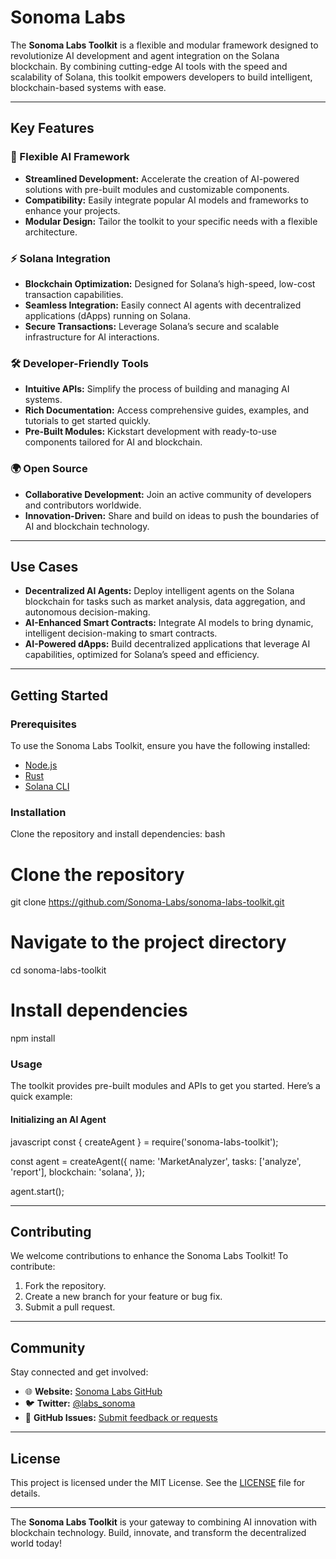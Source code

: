 # Sonoma Labs

The **Sonoma Labs Toolkit** is a flexible and modular framework designed to revolutionize AI development and agent integration on the Solana blockchain. By combining cutting-edge AI tools with the speed and scalability of Solana, this toolkit empowers developers to build intelligent, blockchain-based systems with ease.

---

## Key Features

### 🚀 Flexible AI Framework
- **Streamlined Development:** Accelerate the creation of AI-powered solutions with pre-built modules and customizable components.
- **Compatibility:** Easily integrate popular AI models and frameworks to enhance your projects.
- **Modular Design:** Tailor the toolkit to your specific needs with a flexible architecture.

### ⚡ Solana Integration
- **Blockchain Optimization:** Designed for Solana’s high-speed, low-cost transaction capabilities.
- **Seamless Integration:** Easily connect AI agents with decentralized applications (dApps) running on Solana.
- **Secure Transactions:** Leverage Solana’s secure and scalable infrastructure for AI interactions.

### 🛠️ Developer-Friendly Tools
- **Intuitive APIs:** Simplify the process of building and managing AI systems.
- **Rich Documentation:** Access comprehensive guides, examples, and tutorials to get started quickly.
- **Pre-Built Modules:** Kickstart development with ready-to-use components tailored for AI and blockchain.

### 🌍 Open Source
- **Collaborative Development:** Join an active community of developers and contributors worldwide.
- **Innovation-Driven:** Share and build on ideas to push the boundaries of AI and blockchain technology.

---

## Use Cases

- **Decentralized AI Agents:** Deploy intelligent agents on the Solana blockchain for tasks such as market analysis, data aggregation, and autonomous decision-making.
- **AI-Enhanced Smart Contracts:** Integrate AI models to bring dynamic, intelligent decision-making to smart contracts.
- **AI-Powered dApps:** Build decentralized applications that leverage AI capabilities, optimized for Solana’s speed and efficiency.

---

## Getting Started

### Prerequisites
To use the Sonoma Labs Toolkit, ensure you have the following installed:
- [Node.js](https://nodejs.org/)
- [Rust](https://www.rust-lang.org/)
- [Solana CLI](https://docs.solana.com/cli/install-solana-cli-tools)

### Installation
Clone the repository and install dependencies:
bash
# Clone the repository
git clone https://github.com/Sonoma-Labs/sonoma-labs-toolkit.git

# Navigate to the project directory
cd sonoma-labs-toolkit

# Install dependencies
npm install


### Usage
The toolkit provides pre-built modules and APIs to get you started. Here’s a quick example:

#### Initializing an AI Agent
javascript
const { createAgent } = require('sonoma-labs-toolkit');

const agent = createAgent({
  name: 'MarketAnalyzer',
  tasks: ['analyze', 'report'],
  blockchain: 'solana',
});

agent.start();


---

## Contributing

We welcome contributions to enhance the Sonoma Labs Toolkit! To contribute:
1. Fork the repository.
2. Create a new branch for your feature or bug fix.
3. Submit a pull request.

---

## Community

Stay connected and get involved:
- 🌐 **Website:** [Sonoma Labs GitHub](https://github.com/Sonoma-Labs)
- 🐦 **Twitter:** [@labs_sonoma](https://x.com/labs_sonoma)
- 💬 **GitHub Issues:** [Submit feedback or requests](https://github.com/Sonoma-Labs/sonoma-labs-toolkit/issues)

---

## License

This project is licensed under the MIT License. See the [LICENSE](./LICENSE) file for details.

---

The **Sonoma Labs Toolkit** is your gateway to combining AI innovation with blockchain technology. Build, innovate, and transform the decentralized world today!
